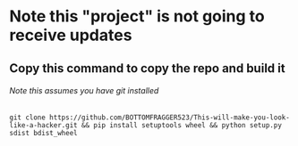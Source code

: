 # Note this "project" is not going to receive updates

## Copy this command to copy the repo and build it
###### Note this assumes you have git installed
```git clone https://github.com/BOTTOMFRAGGER523/This-will-make-you-look-like-a-hacker.git && pip install setuptools wheel && python setup.py sdist bdist_wheel```

